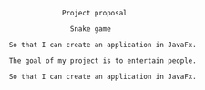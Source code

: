                         Project proposal
                                                    
                          Snake game
                          
           So that I can create an application in JavaFx.
                             
           The goal of my project is to entertain people.
           
           So that I can create an application in JavaFx.   
                          
                          